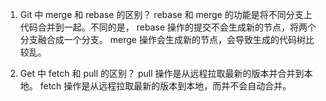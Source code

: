 1. Git 中 merge 和 rebase 的区别？
rebase 和  merge 的功能是将不同分支上代码合并到一起。不同的是， rebase 操作的提交不会生成新的节点，将两个分支融合成一个分支。
merge 操作会生成新的节点，会导致生成的代码树比较乱。

2. Get 中 fetch 和 pull 的区别？
pull 操作是从远程拉取最新的版本并合并到本地。
fetch 操作是从远程拉取最新的版本到本地，而并不会自动合并。

